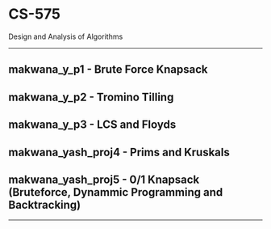 # CS-575
Design and Analysis of Algorithms


-----------------------------
## makwana_y_p1 - Brute Force Knapsack
## makwana_y_p2 - Tromino Tilling
## makwana_y_p3 - LCS and Floyds
## makwana_yash_proj4 - Prims and Kruskals
## makwana_yash_proj5 - 0/1 Knapsack (Bruteforce, Dynammic Programming and Backtracking)
-----------------------------